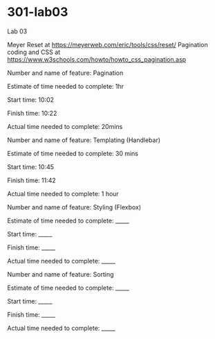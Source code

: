 # 301-lab03
Lab 03

Meyer Reset at https://meyerweb.com/eric/tools/css/reset/
Pagination coding and CSS at https://www.w3schools.com/howto/howto_css_pagination.asp


Number and name of feature: Pagination

Estimate of time needed to complete: 1hr

Start time: 10:02

Finish time: 10:22

Actual time needed to complete: 20mins




Number and name of feature: Templating (Handlebar)

Estimate of time needed to complete: 30 mins

Start time: 10:45

Finish time: 11:42

Actual time needed to complete: 1 hour




Number and name of feature: Styling (Flexbox)

Estimate of time needed to complete: _____

Start time: _____

Finish time: _____

Actual time needed to complete: _____





Number and name of feature: Sorting

Estimate of time needed to complete: _____

Start time: _____

Finish time: _____

Actual time needed to complete: _____
